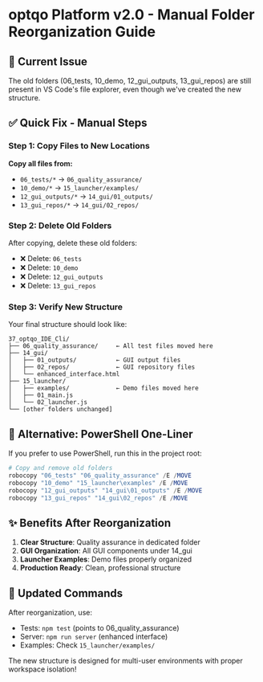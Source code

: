 # optqo Platform v2.0 - Manual Folder Reorganization Guide

## 🎯 Current Issue
The old folders (06_tests, 10_demo, 12_gui_outputs, 13_gui_repos) are still present in VS Code's file explorer, even though we've created the new structure.

## ✅ Quick Fix - Manual Steps

### Step 1: Copy Files to New Locations

**Copy all files from:**
- `06_tests/*` → `06_quality_assurance/`
- `10_demo/*` → `15_launcher/examples/`
- `12_gui_outputs/*` → `14_gui/01_outputs/`
- `13_gui_repos/*` → `14_gui/02_repos/`

### Step 2: Delete Old Folders
After copying, delete these old folders:
- ❌ Delete: `06_tests`
- ❌ Delete: `10_demo`
- ❌ Delete: `12_gui_outputs`
- ❌ Delete: `13_gui_repos`

### Step 3: Verify New Structure
Your final structure should look like:

```
37_optqo_IDE_Cli/
├── 06_quality_assurance/     ← All test files moved here
├── 14_gui/
│   ├── 01_outputs/           ← GUI output files
│   ├── 02_repos/             ← GUI repository files
│   └── enhanced_interface.html
├── 15_launcher/
│   ├── examples/             ← Demo files moved here
│   ├── 01_main.js
│   └── 02_launcher.js
└── [other folders unchanged]
```

## 🚀 Alternative: PowerShell One-Liner

If you prefer to use PowerShell, run this in the project root:

```powershell
# Copy and remove old folders
robocopy "06_tests" "06_quality_assurance" /E /MOVE
robocopy "10_demo" "15_launcher\examples" /E /MOVE  
robocopy "12_gui_outputs" "14_gui\01_outputs" /E /MOVE
robocopy "13_gui_repos" "14_gui\02_repos" /E /MOVE
```

## ✨ Benefits After Reorganization

1. **Clear Structure**: Quality assurance in dedicated folder
2. **GUI Organization**: All GUI components under 14_gui
3. **Launcher Examples**: Demo files properly organized
4. **Production Ready**: Clean, professional structure

## 🔧 Updated Commands

After reorganization, use:
- Tests: `npm test` (points to 06_quality_assurance)
- Server: `npm run server` (enhanced interface)
- Examples: Check `15_launcher/examples/`

The new structure is designed for multi-user environments with proper workspace isolation!
